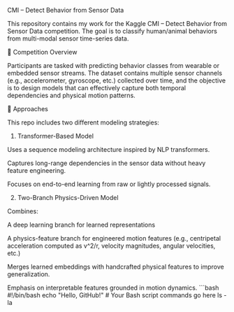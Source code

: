 CMI – Detect Behavior from Sensor Data

This repository contains my work for the Kaggle CMI – Detect Behavior from Sensor Data competition. The goal is to classify human/animal behaviors from multi-modal sensor time-series data.

📌 Competition Overview

Participants are tasked with predicting behavior classes from wearable or embedded sensor streams. The dataset contains multiple sensor channels (e.g., accelerometer, gyroscope, etc.) collected over time, and the objective is to design models that can effectively capture both temporal dependencies and physical motion patterns.

🧠 Approaches

This repo includes two different modeling strategies:

1. Transformer-Based Model

Uses a sequence modeling architecture inspired by NLP transformers.

Captures long-range dependencies in the sensor data without heavy feature engineering.

Focuses on end-to-end learning from raw or lightly processed signals.

2. Two-Branch Physics-Driven Model

Combines:

A deep learning branch for learned representations

A physics-feature branch for engineered motion features (e.g., centripetal acceleration computed as v^2/r, velocity magnitudes, angular velocities, etc.)

Merges learned embeddings with handcrafted physical features to improve generalization.

Emphasis on interpretable features grounded in motion dynamics.
    ```bash
    #!/bin/bash
    echo "Hello, GitHub!"
    # Your Bash script commands go here
    ls -la

